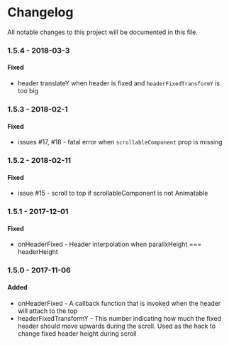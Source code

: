 # Changelog

All notable changes to this project will be documented in this file.

### 1.5.4 - 2018-03-3

#### Fixed

* header translateY when header is fixed and `headerFixedTransformY` is too big

### 1.5.3 - 2018-02-1

#### Fixed

* issues #17, #18 - fatal error when `scrollableComponent` prop is missing

### 1.5.2 - 2018-02-11

#### Fixed

* issue #15 - scroll to top if scrollableComponent is not Animatable

### 1.5.1 - 2017-12-01

#### Fixed

* onHeaderFixed - Header interpolation when parallxHeight === headerHeight

### 1.5.0 - 2017-11-06

#### Added

* onHeaderFixed - A callback function that is invoked when the header will attach to the top
* headerFixedTransformY - This number indicating how much the fixed header should move upwards during the scroll. Used as the hack to change fixed header height during scroll
